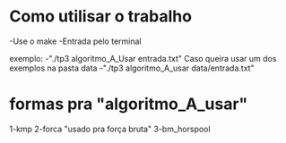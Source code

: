 # Como utilisar o trabalho  
-Use o make 
-Entrada pelo terminal 

exemplo: 
    -"./tp3 algoritmo_A_Usar entrada.txt"
    Caso queira usar um dos exemplos na pasta data
    -"./tp3 algoritmo_A_usar data/entrada.txt"

# formas pra "algoritmo_A_usar"
1-kmp
2-forca "usado pra força bruta"
3-bm_horspool 

